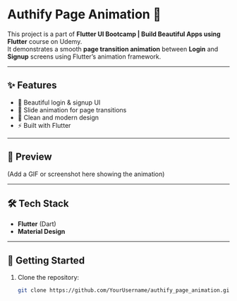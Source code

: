 # Authify Page Animation 🚀

This project is a part of **Flutter UI Bootcamp | Build Beautiful Apps using Flutter** course on Udemy.  
It demonstrates a smooth **page transition animation** between **Login** and **Signup** screens using Flutter’s animation framework.

---

## ✨ Features
- 📱 Beautiful login & signup UI
- 🔄 Slide animation for page transitions
- 🎨 Clean and modern design
- ⚡ Built with Flutter

---

## 🎥 Preview
(Add a GIF or screenshot here showing the animation)

---

## 🛠️ Tech Stack
- **Flutter** (Dart)
- **Material Design**

---

## 🚀 Getting Started
1. Clone the repository:
   ```bash
   git clone https://github.com/YourUsername/authify_page_animation.git
